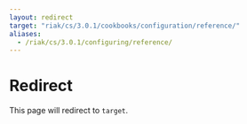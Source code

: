 ```yaml
---
layout: redirect
target: "riak/cs/3.0.1/cookbooks/configuration/reference/"
aliases:
  - /riak/cs/3.0.1/configuring/reference/
---
```


# Redirect

This page will redirect to `target`.
